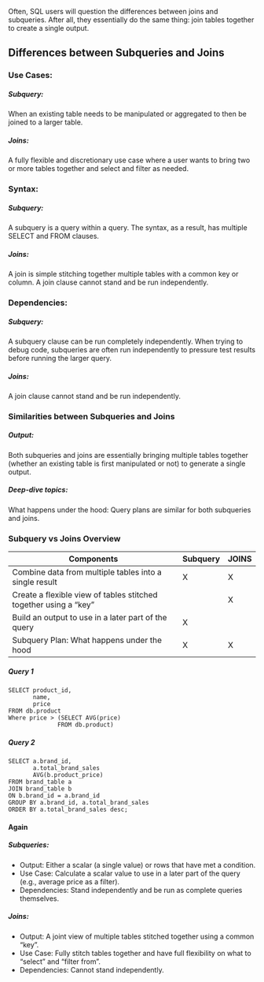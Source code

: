 Often, SQL users will question the differences between joins and subqueries. 
After all, they essentially do the same thing: join tables together to create a single output. 
## Differences between Subqueries and Joins
### Use Cases:

##### Subquery:
When an existing table needs to be manipulated or aggregated to then be joined to a larger table.
##### Joins: 
A fully flexible and discretionary use case where a user wants to bring two or more tables together and select and filter as needed.

### Syntax:

##### Subquery:
A subquery is a query within a query. The syntax, as a result, has multiple SELECT and FROM clauses.
##### Joins:
A join is simple stitching together multiple tables with a common key or column. A join clause cannot stand and be run independently.
### Dependencies:

##### Subquery:
A subquery clause can be run completely independently. When trying to debug code, subqueries are often run independently to pressure test results before running the larger query.
##### Joins: 
A join clause cannot stand and be run independently.

### Similarities between Subqueries and Joins
##### Output:
Both subqueries and joins are essentially bringing multiple tables together (whether an existing table is first manipulated or not) to generate a single output.
##### Deep-dive topics:
What happens under the hood: Query plans are similar for both subqueries and joins. 

### Subquery vs Joins Overview
| Components 	                                                    | Subquery  |	JOINS|
|-----------------------------------------------------------------|-----------|------|
| Combine data from multiple tables into a single result          |    X 	    |  X|
| Create a flexible view of tables stitched together using a “key” |		        |  X|
| Build an output to use in a later part of the query              | 	X 	    | |
| Subquery Plan: What happens under the hood                      | 	X 	    |  X|


##### Query 1

    SELECT product_id,
           name,
           price
    FROM db.product
    Where price > (SELECT AVG(price)
                  FROM db.product)

##### Query 2

    SELECT a.brand_id,
           a.total_brand_sales
           AVG(b.product_price)
    FROM brand_table a
    JOIN brand_table b
    ON b.brand_id = a.brand_id
    GROUP BY a.brand_id, a.total_brand_sales
    ORDER BY a.total_brand_sales desc;

#### Again
##### Subqueries:
- Output: Either a scalar (a single value) or rows that have met a condition.
- Use Case: Calculate a scalar value to use in a later part of the query (e.g., average price as a filter).
- Dependencies: Stand independently and be run as complete queries themselves.
##### Joins:
- Output: A joint view of multiple tables stitched together using a common “key”.
- Use Case: Fully stitch tables together and have full flexibility on what to “select” and “filter from”.
- Dependencies: Cannot stand independently.
